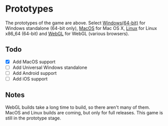 # Prototypes

The prototypes of the game are above. Select [Windows(64-bit)](https://github.com/rayzchen/FPS/tree/master/prototypes/Windows(64-bit)) for Windows standalone (64-bit only), [MacOS](https://github.com/rayzchen/FPS/tree/master/prototypes/MacOS) for Mac OS X, [Linux](https://github.com/rayzchen/FPS/tree/master/prototypes/Linux) for Linux x86_64 (64-bit) and [WebGL](https://github.com/rayzchen/FPS/tree/master/prototypes/WebGL) for WebGL (various browsers).

## Todo
- [x] Add MacOS support
- [ ] Add Universal Windows standalone
- [ ] Add Android support
- [ ] Add iOS support

## Notes

WebGL builds take a long time to build, so there aren't many of them. MacOS and Linux builds are coming, but only for full releases. This game is still in the prototype stage.
